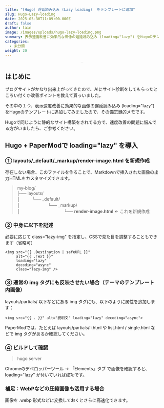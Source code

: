 ```yaml
---
title: "[Hugo] 遅延読み込み (Lazy loading)  をテンプレートに追加"
slug: Hugo-Lazy-loading
date: 2025-05-30T11:09:00.000Z
draft: false
author: lain
image: /images/uploads/hugo-lazy-loading.png
summary: 表示速度改善に効果的な画像の遅延読み込み (loading="lazy") をHugoのテンプレートに追加してみました
categories:
  - 未分類
weight: 20
---
```

<center>
<img src="/images/uploads/hugo-lazy-loading.png" alt="" style="max-width:80%; height:auto; border:1px solid #ccc; border-radius:6px;" />
</center>

## はじめに

ブログサイトがかなり出来上がってきたので、AIにサイト診断をしてもらったところい付くか改善ポイントを教えて貰っいました。

その中の１つ、表示速度改善に効果的な画像の遅延読み込み (loading="lazy") をHugoのテンプレートに追加してみましたので、その備忘録的メモです。

Hugoで同じように静的なサイト構築をされてる方で、速度改善の問題に悩んでる方がいましたら、ご参考ください。

## Hugo + PaperModで loading="lazy" を導入

### ① layouts/_default/_markup/render-image.html を新規作成

存在しない場合、このファイルを作ることで、Markdownで挿入された画像の出力HTMLをカスタマイズできます。

> my-blog/<br>
> ├── layouts/<br>
> │ 　  　 └── _default/<br>
> │     　　　　　　  └── _markup/<br>
> │           　　　　　　　　　　└── **render-image.html**  ← これを新規作成<br>


### ② 中身に以下を記述
必要に応じて class="lazy-img" を指定し、CSSで見た目を調整することもできます（省略可）

```
<img src="{{ .Destination | safeURL }}"
     alt="{{ .Text }}"
     loading="lazy"
     decoding="async"
     class="lazy-img" />
```

### ③ 通常の img タグにも反映させたい場合（テーマのテンプレート内画像）

layouts/partials/ 以下などにある img タグにも、以下のように属性を追加します：

```
<img src="{{ . }}" alt="説明文" loading="lazy" decoding="async">
```
PaperModでは、たとえば layouts/partials/li.html や list.html / single.html などで img タグがあるか確認してください。

### ④ ビルドして確認

> hugo server

Chromeのデベロッパーツール → 「Elements」タブ で画像を確認すると、loading="lazy" が付いていれば成功です。

### 補足：WebPなどの圧縮画像も活用する場合

画像を .webp 形式などに変換しておくとさらに高速化できます。


